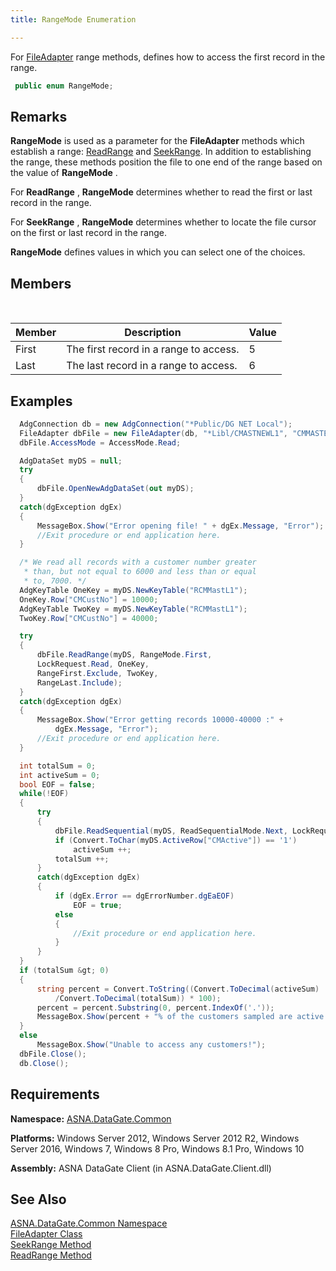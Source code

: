 ```yaml
---
title: RangeMode Enumeration

---
```


For [FileAdapter](file-adapter-class.html) range methods, defines how to access the first record in the range.

```cs
 public enum RangeMode;
```


## Remarks

<span> **RangeMode** </span> is used as a parameter for the **FileAdapter** methods which establish a range: [ReadRange](file-adapter-class-read-range-method.html) and [SeekRange](file-adapter-class-seek-range-method.html). In addition to establishing the range, these methods position the file to one end of the range based on the value of <span> **RangeMode** </span>.

For <span> **ReadRange** </span>, **RangeMode** determines whether to read the first or last record in the range.

For <span> **SeekRange** </span>, **RangeMode** determines whether to locate the file cursor on the first or last record in the range.

<span> **RangeMode** </span> defines values in which you can select one of the choices.
## Members

<br />



| Member | Description | Value |
| ---- | ---- | ---- |
| First | The first record in a range to access. | 5 |
| Last | The last record in a range to access. | 6 |



## Examples


```cs 
  AdgConnection db = new AdgConnection("*Public/DG NET Local");
  FileAdapter dbFile = new FileAdapter(db, "*Libl/CMASTNEWL1", "CMMASTERL1");
  dbFile.AccessMode = AccessMode.Read;

  AdgDataSet myDS = null;
  try
  {
      dbFile.OpenNewAdgDataSet(out myDS);
  }
  catch(dgException dgEx)
  {
      MessageBox.Show("Error opening file! " + dgEx.Message, "Error");
      //Exit procedure or end application here.
  }

  /* We read all records with a customer number greater
   * than, but not equal to 6000 and less than or equal
   * to, 7000. */
  AdgKeyTable OneKey = myDS.NewKeyTable("RCMMastL1");
  OneKey.Row["CMCustNo"] = 10000;
  AdgKeyTable TwoKey = myDS.NewKeyTable("RCMMastL1");
  TwoKey.Row["CMCustNo"] = 40000;

  try
  {
      dbFile.ReadRange(myDS, RangeMode.First, 
      LockRequest.Read, OneKey, 
      RangeFirst.Exclude, TwoKey,
      RangeLast.Include);
  }
  catch(dgException dgEx)
  {
      MessageBox.Show("Error getting records 10000-40000 :" +
          dgEx.Message, "Error");
      //Exit procedure or end application here.
  }

  int totalSum = 0;
  int activeSum = 0;
  bool EOF = false;
  while(!EOF)
  {
      try
      {
          dbFile.ReadSequential(myDS, ReadSequentialMode.Next, LockRequest.NoWait);
          if (Convert.ToChar(myDS.ActiveRow["CMActive"]) == '1')
              activeSum ++;
          totalSum ++;
      }
      catch(dgException dgEx)
      {
          if (dgEx.Error == dgErrorNumber.dgEaEOF)
              EOF = true;
          else
          {
              //Exit procedure or end application here.
          }
      }
  }
  if (totalSum &gt; 0)
  {
      string percent = Convert.ToString((Convert.ToDecimal(activeSum)
          /Convert.ToDecimal(totalSum)) * 100);
      percent = percent.Substring(0, percent.IndexOf('.'));
      MessageBox.Show(percent + "% of the customers sampled are active.");
  }
  else
      MessageBox.Show("Unable to access any customers!");
  dbFile.Close();
  db.Close(); 
```

## Requirements

**Namespace:** [ASNA.DataGate.Common](datagate-common-namespace.html) 

**Platforms:** Windows Server 2012, Windows Server 2012 R2, Windows Server 2016, Windows 7, Windows 8 Pro, Windows 8.1 Pro, Windows 10

**Assembly:** ASNA DataGate Client (in ASNA.DataGate.Client.dll)
## See Also


[ASNA.DataGate.Common Namespace](datagate-common-namespace.html)
      <br />
[FileAdapter Class](file-adapter-class.html)
      <br />
[SeekRange Method](file-adapter-class-seek-range-method.html)
      <br />
[ReadRange Method](file-adapter-class-read-range-method.html)

